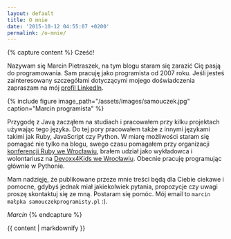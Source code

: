 ```yaml
---
layout: default
title: O mnie
date: '2015-10-12 04:55:07 +0200'
permalink: /o-mnie/
---
```

{% capture content %}
Cześć!

Nazywam się Marcin Pietraszek, na tym blogu staram się zarazić Cię pasją do programowania. Sam pracuję jako programista od 2007 roku. Jeśli jesteś zainteresowany szczegółami dotyczącymi mojego doświadczenia zapraszam na mój [profil LinkedIn](https://pl.linkedin.com/in/marcinpietraszek).

{% include figure image_path="/assets/images/samouczek.jpg"  caption="Marcin programista" %}

Przygodę z Javą zacząłem na studiach i pracowałem przy kilku projektach używając tego języka. Do tej pory pracowałem także z innymi językami takimi jak Ruby, JavaScript czy Python. W miarę możliwości staram się pomagać nie tylko na blogu, swego czasu pomagałem przy organizacji [konferencji Ruby we Wrocławiu](http://www.wrocloverb.com/), brałem udział jako wykładowca i wolontariusz na [Devoxx4Kids we Wrocławiu](http://www.devoxx4kids.pl/miasta/wroclaw.html). Obecnie pracuję programując głównie w Pythonie.

Mam nadzięję, że publikowane przeze mnie treści będą dla Ciebie ciekawe i pomocne, gdybyś jednak miał jakiekolwiek pytania, propozycje czy uwagi proszę skontaktuj się ze mną. Postaram się pomóc. Mój email to `marcin małpka samouczekprogramisty.pl` :).

_Marcin_
{% endcapture %}
<div id="main" role="main">
  {{ content | markdownify }}
</div>
